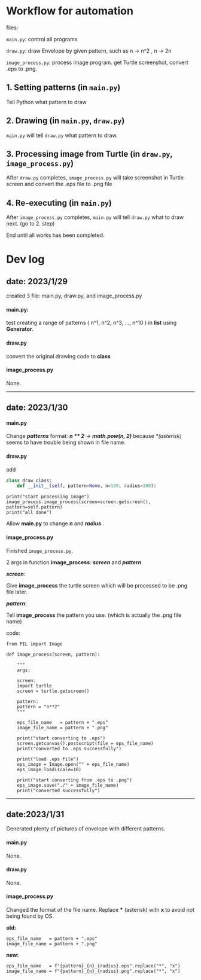 # Workflow for automation

files: 

```main.py```:           control all programs

```draw.py```:            draw Envelope by given pattern, such as n -> n^2 , n -> 2n

```image_process.py```:   process image program. get Turtle screenshot, convert .eps to .png.

## 1. Setting patterns (in ```main.py```)
Tell Python what pattern to draw

## 2. Drawing (in ```main.py```, ```draw.py```)
```main.py``` will tell ```draw.py``` what pattern to draw.

## 3. Processing image from Turtle (in ```draw.py```, ```image_process.py```)
After ```draw.py``` completes, ```image_process.py``` will take screenshot in Turtle screen and convert the .eps file to .png file

## 4. Re-executing (in ```main.py```)
After ```image_process.py``` completes, ```main.py``` will tell ```draw.py``` what to draw next. (go to 2. step)

End until all works has been completed.




# Dev log

## date: 2023/1/29

created 3 file: main.py, draw.py, and image_process.py

#### main.py:

test creating a range of patterns ( n^1, n^2, n^3, ..., n^10 ) in __list__ using __Generator__.

#### draw.py

convert the original drawing code to __class__

#### image_process.py

None.

------------------------------------


## date: 2023/1/30

#### main.py

Change __*patterns*__ format: __*n \*\* 2*__ -> __*math.pow(n, 2)*__  because *\*(asterisk)* seems to have trouble being shown in file name.

#### draw.py

add 
```python
class draw_class:
    def __init__(self, pattern=None, n=100, radius=300):
```
```
print("start processing image")
image_process.image_process(screen=screen.getscreen(), pattern=self.pattern)        
print("all done")
```
Allow __main.py__ to change __*n*__ and __*radius*__ .

#### image_process.py

Finished ```image_process.py```.

2 args in function __image_process__: __*screen*__ and __*pattern*__

__*screen*__:

Give __image_process__ the turtle screen which will be processed to be .png file later.

__*pattern*__:

Tell __image_process__ the pattern you use. (which is actually the .png file name)

code:
```
from PIL import Image

def image_process(screen, pattern):

    """
    args:

    screen:
    import turtle 
    screen = turtle.getscreen()

    pattern:
    pattern = "n**2"
    """

    eps_file_name   = pattern + ".eps"
    image_file_name = pattern + ".png"

    print("start converting to .eps")
    screen.getcanvas().postscript(file = eps_file_name)
    print("converted to .eps successfully")

    print("load .eps file")
    eps_image = Image.open("" + eps_file_name)
    eps_image.load(scale=10)

    print("start converting from .eps to .png")
    eps_image.save("./" + image_file_name)
    print("converted successfully")
```

----------------------------------------------

## date:2023/1/31

Generated plenty of pictures of envelope with different patterns.


#### main.py

None.

#### draw.py

None.

#### image_process.py

Changed the format of the file name.
Replace __\*__ (asterisk) with __x__ to avoid not being found by OS.

__old:__
```
eps_file_name   = pattern + ".eps"
image_file_name = pattern + ".png"
```

__new:__
```
eps_file_name   = f"{pattern}_{n}_{radius}.eps".replace("*", "x") 
image_file_name = f"{pattern}_{n}_{radius}.png".replace("*", "x") 
```
